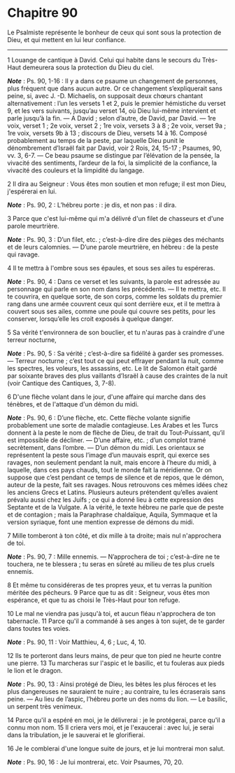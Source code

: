 # Chapitre 90

Le Psalmiste représente le bonheur de ceux qui sont sous la protection de Dieu, et qui mettent en lui leur confiance.

***

1 Louange de cantique à David. Celui qui habite dans le secours du Très-Haut demeurera sous la protection du Dieu du ciel.

***Note*** :  Ps. 90, 1-16 : Il y a dans ce psaume un changement de personnes, plus fréquent que dans aucun autre. Or ce changement s’expliquerait sans peine, si, avec J. -D. Michaelis, on supposait deux chœurs chantant alternativement : l’un les versets 1 et 2, puis le premier hémistiche du verset 9, et les vers suivants, jusqu’au verset 14, où Dieu lui-même intervient et parle jusqu’à la fin. ― A David ; selon d’autre, de David, par David. ― 1re voix, verset 1 ; 2e voix, verset 2 ; 1re voix, versets 3 à 8 ; 2e voix, verset 9a ; 1re voix, versets 9b à 13 ; discours de Dieu, versets 14 à 16. Composé probablement au temps de la peste, par laquelle Dieu punit le dénombrement d’Israël fait par David, voir 2 Rois, 24, 15-17 ; Psaumes, 90, vv. 3, 6-7. ― Ce beau psaume se distingue par l’élévation de la pensée, la vivacité des sentiments, l’ardeur de la foi, la simplicité de la confiance, la vivacité des couleurs et la limpidité du langage.

2 Il dira au Seigneur : Vous êtes mon soutien et mon refuge; il est mon Dieu, j'espérerai en lui.

***Note*** :  Ps. 90, 2 : L’hébreu porte : je dis, et non pas : il dira.


3 Parce que c'est lui-même qui m'a délivré d'un filet de chasseurs et d'une parole meurtrière.

***Note*** :  Ps. 90, 3 : D’un filet, etc. ; c’est-à-dire dire des pièges des méchants et de leurs calomnies. ― D’une parole meurtrière, en hébreu : de la peste qui ravage.

4 Il te mettra à l'ombre sous ses épaules, et sous ses ailes tu espéreras.

***Note*** :  Ps. 90, 4 : Dans ce verset et les suivants, la parole est adressée au personnage qui parle en son nom dans les précédents. ― Il te mettra, etc. Il te couvrira, en quelque sorte, de son corps, comme les soldats du premier rang dans une armée couvrent ceux qui sont derrière eux, et il te mettra à couvert sous ses ailes, comme une poule qui couvre ses petits, pour les conserver, lorsqu’elle les croit exposés à quelque danger.


5 Sa vérité t'environnera de son bouclier, et tu n'auras pas à craindre d'une terreur nocturne,

***Note*** :  Ps. 90, 5 : Sa vérité ; c’est-à-dire sa fidélité à garder ses promesses. ― Terreur nocturne ; c’est tout ce qui peut effrayer pendant la nuit, comme les spectres, les voleurs, les assassins, etc. Le lit de Salomon était gardé par soixante braves des plus vaillants d’Israël à cause des craintes de la nuit (voir Cantique des Cantiques, 3, 7-8).

6 D'une flèche volant dans le jour, d'une affaire qui marche dans des ténèbres, et de l'attaque d'un démon du midi.

***Note*** :  Ps. 90, 6 : D’une flèche, etc. Cette flèche volante signifie probablement une sorte de maladie contagieuse. Les Arabes et les Turcs donnent à la peste le nom de flèche de Dieu, de trait du Tout-Puissant, qu’il est impossible de décliner. ― D’une affaire, etc. ; d’un complot tramé secrètement, dans l’ombre. ― D’un démon du midi. Les orientaux se représentent la peste sous l’image d’un mauvais esprit, qui exerce ses ravages, non seulement pendant la nuit, mais encore à l’heure du midi, à laquelle, dans ces pays chauds, tout le monde fait la méridienne. Or on suppose que c’est pendant ce temps de silence et de repos, que le démon, auteur de la peste, fait ses ravages. Nous retrouvons ces mêmes idées chez les anciens Grecs et Latins. Plusieurs auteurs prétendent qu’elles avaient prévalu aussi chez les Juifs ; ce qui a donné lieu à cette expression des Septante et de la Vulgate. A la vérité, le texte hébreu ne parle que de peste et de contagion ; mais la Paraphrase chaldaïque, Aquila, Symmaque et la version
syriaque, font une mention expresse de démons du midi.


7 Mille tomberont à ton côté, et dix mille à ta droite; mais nul n'approchera de toi.

***Note*** :  Ps. 90, 7 : Mille ennemis. ― N’approchera de toi ; c’est-à-dire ne te touchera, ne te blessera ; tu seras en sûreté au milieu de tes plus cruels ennemis.

8 Et même tu considéreras de tes propres yeux, et tu verras la punition méritée des pécheurs. 9 Parce que tu as dit : Seigneur, vous êtes mon espérance, et que tu as choisi le Très-Haut pour ton refuge.


10 Le mal ne viendra pas jusqu'à toi, et aucun fléau n'approchera de ton tabernacle. 11 Parce qu'il a commandé à ses anges à ton sujet, de te garder dans toutes tes voies.

***Note*** :  Ps. 90, 11 : Voir Matthieu, 4, 6 ; Luc, 4, 10.


12 Ils te porteront dans leurs mains, de peur que ton pied ne heurte contre une pierre. 13 Tu marcheras sur l'aspic et le basilic, et tu fouleras aux pieds le lion et le dragon.

***Note*** :  Ps. 90, 13 : Ainsi protégé de Dieu, les bêtes les plus féroces et les plus dangereuses ne sauraient te nuire ; au contraire, tu les écraserais sans peine. ― Au lieu de l’aspic, l’hébreu porte un des noms du lion. ― Le basilic, un serpent très venimeux.


14 Parce qu'il a espéré en moi, je le délivrerai : je le protégerai, parce qu'il a connu mon nom. 15 Il criera vers moi, et je l'exaucerai : avec lui, je serai dans la tribulation, je le sauverai et le glorifierai.


16 Je le comblerai d'une longue suite de jours, et je lui montrerai mon salut.

***Note*** :  Ps. 90, 16 : Je lui montrerai, etc. Voir Psaumes, 70, 20.

